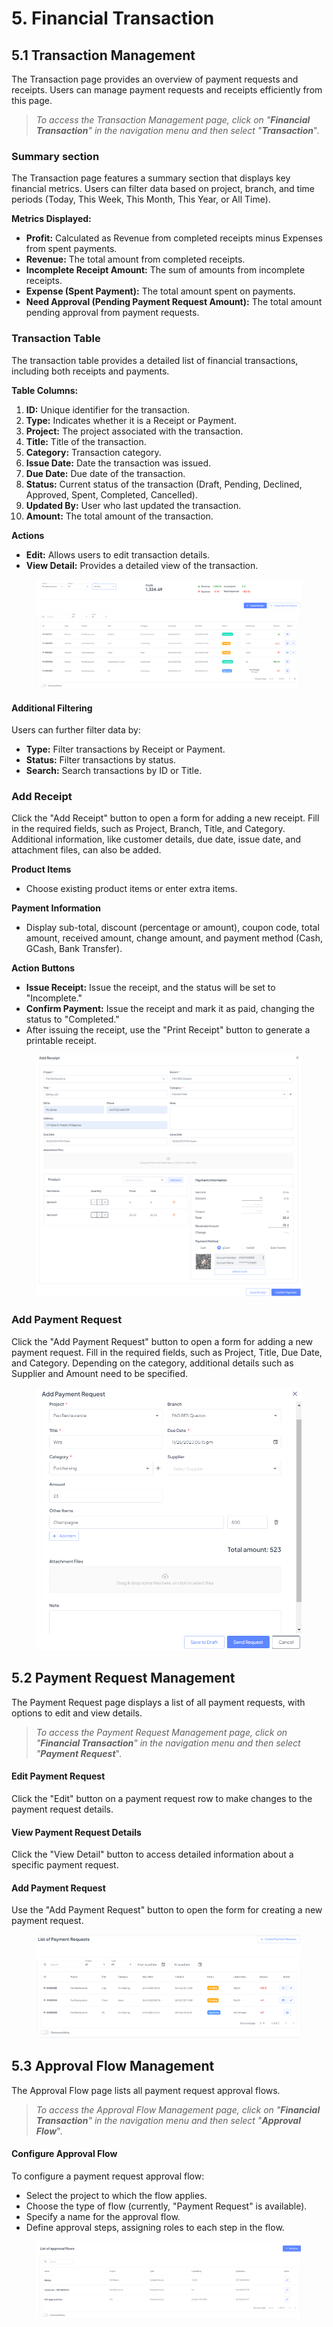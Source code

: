 # 5. Financial Transaction

## 5.1 Transaction Management

The Transaction page provides an overview of payment requests and receipts. Users can manage payment requests and receipts efficiently from this page.

> _To access the Transaction Management page, click on "**Financial Transaction**" in the navigation menu and then select "**Transaction**_".

### Summary section

The Transaction page features a summary section that displays key financial metrics. Users can filter data based on project, branch, and time periods (Today, This Week, This Month, This Year, or All Time).

**Metrics Displayed:**

* **Profit:** Calculated as Revenue from completed receipts minus Expenses from spent payments.
* **Revenue:** The total amount from completed receipts.
* **Incomplete Receipt Amount:** The sum of amounts from incomplete receipts.
* **Expense (Spent Payment):** The total amount spent on payments.
* **Need Approval (Pending Payment Request Amount):** The total amount pending approval from payment requests.

### Transaction Table

The transaction table provides a detailed list of financial transactions, including both receipts and payments.

**Table Columns:**

1. **ID:** Unique identifier for the transaction.
2. **Type:** Indicates whether it is a Receipt or Payment.
3. **Project:** The project associated with the transaction.
4. **Title:** Title of the transaction.
5. **Category:** Transaction category.
6. **Issue Date:** Date the transaction was issued.
7. **Due Date:** Due date of the transaction.
8. **Status:** Current status of the transaction (Draft, Pending, Declined, Approved, Spent, Completed, Cancelled).
9. **Updated By:** User who last updated the transaction.
10. **Amount:** The total amount of the transaction.

**Actions**

* **Edit:** Allows users to edit transaction details.
* **View Detail:** Provides a detailed view of the transaction.

<figure><img src=".gitbook/assets/image (1).png" alt=""><figcaption></figcaption></figure>

#### Additional Filtering

Users can further filter data by:

* **Type:** Filter transactions by Receipt or Payment.
* **Status:** Filter transactions by status.
* **Search:** Search transactions by ID or Title.

### Add Receipt

Click the "Add Receipt" button to open a form for adding a new receipt. Fill in the required fields, such as Project, Branch, Title, and Category. Additional information, like customer details, due date, issue date, and attachment files, can also be added.

**Product Items**

* Choose existing product items or enter extra items.

**Payment Information**

* Display sub-total, discount (percentage or amount), coupon code, total amount, received amount, change amount, and payment method (Cash, GCash, Bank Transfer).

**Action Buttons**

* **Issue Receipt:** Issue the receipt, and the status will be set to "Incomplete."
* **Confirm Payment:** Issue the receipt and mark it as paid, changing the status to "Completed."
* After issuing the receipt, use the "Print Receipt" button to generate a printable receipt.

<figure><img src=".gitbook/assets/image (2).png" alt=""><figcaption></figcaption></figure>

### Add Payment Request

Click the "Add Payment Request" button to open a form for adding a new payment request. Fill in the required fields, such as Project, Title, Due Date, and Category. Depending on the category, additional details such as Supplier and Amount need to be specified.

<figure><img src=".gitbook/assets/image (4).png" alt=""><figcaption></figcaption></figure>

## 5.2 Payment Request Management

The Payment Request page displays a list of all payment requests, with options to edit and view details.

> _To access the Payment Request Management page, click on "**Financial Transaction**" in the navigation menu and then select "**Payment Request**_".

#### Edit Payment Request

Click the "Edit" button on a payment request row to make changes to the payment request details.

#### View Payment Request Details

Click the "View Detail" button to access detailed information about a specific payment request.

#### Add Payment Request

Use the "Add Payment Request" button to open the form for creating a new payment request.

<figure><img src=".gitbook/assets/image (5).png" alt=""><figcaption></figcaption></figure>

## 5.3 Approval Flow Management

The Approval Flow page lists all payment request approval flows.

> _To access the Approval Flow Management page, click on "**Financial Transaction**" in the navigation menu and then select "**Approval Flow**_".

#### Configure Approval Flow

To configure a payment request approval flow:

* Select the project to which the flow applies.
* Choose the type of flow (currently, "Payment Request" is available).
* Specify a name for the approval flow.
* Define approval steps, assigning roles to each step in the flow.

<figure><img src=".gitbook/assets/image (39).png" alt=""><figcaption></figcaption></figure>
